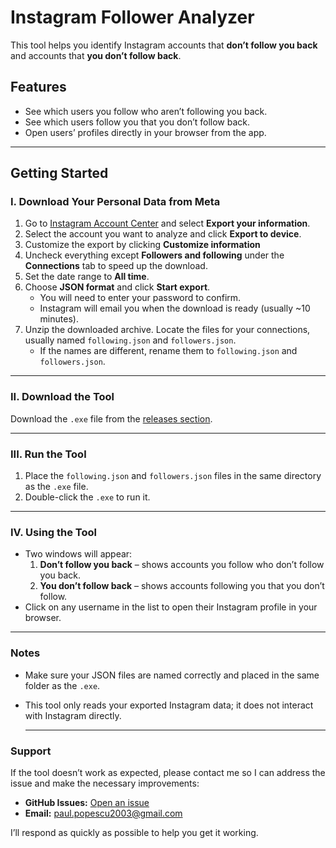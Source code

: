 # Instagram Follower Analyzer

This tool helps you identify Instagram accounts that **don’t follow you back** and accounts that **you don’t follow back**.  

## Features
- See which users you follow who aren’t following you back.
- See which users follow you that you don’t follow back.
- Open users’ profiles directly in your browser from the app.

---

## Getting Started

### I. Download Your Personal Data from Meta

1. Go to [Instagram Account Center](https://accountscenter.instagram.com/info_and_permissions) and select **Export your information**.  
2. Select the account you want to analyze and click **Export to device**.  
3. Customize the export by clicking **Customize information**  
4. Uncheck everything except **Followers and following** under the **Connections** tab to speed up the download.  
4. Set the date range to **All time**.  
5. Choose **JSON format** and click **Start export**.  
   - You will need to enter your password to confirm.  
   - Instagram will email you when the download is ready (usually ~10 minutes).  
6. Unzip the downloaded archive. Locate the files for your connections, usually named `following.json` and `followers.json`.  
   - If the names are different, rename them to `following.json` and `followers.json`.

---

### II. Download the Tool

Download the `.exe` file from the [releases section](https://github.com/polpopesq/InstaChecker/releases/tag/v1.0.0).

---

### III. Run the Tool

1. Place the `following.json` and `followers.json` files in the same directory as the `.exe` file.  
2. Double-click the `.exe` to run it.  

---

### IV. Using the Tool

- Two windows will appear:  
  1. **Don’t follow you back** – shows accounts you follow who don’t follow you back.  
  2. **You don’t follow back** – shows accounts following you that you don’t follow.  
- Click on any username in the list to open their Instagram profile in your browser.

---

### Notes
- Make sure your JSON files are named correctly and placed in the same folder as the `.exe`.  
- This tool only reads your exported Instagram data; it does not interact with Instagram directly.

  ---

### Support

If the tool doesn’t work as expected, please contact me so I can address the issue and make the necessary improvements:  

- **GitHub Issues:** [Open an issue](https://github.com/polpopesq/InstaChecker/issues)  
- **Email:** [paul.popescu2003@gmail.com](mailto:paul.popescu2003@gmail.com)  

I’ll respond as quickly as possible to help you get it working.
